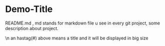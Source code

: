 # Demo-Title

README.md , md stands for markdown file u see in every git project, some description about project.

\n an hastag(#) above means a title and it will be displayed in big size



